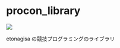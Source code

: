 # procon_library

![](https://github.com/EtoNagisa/procon_library/workflows/check/badge.svg)

etonagisa の競技プログラミングのライブラリ
